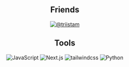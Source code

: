 <h2 align="center">Friends</h2>
<p align="center">
<a href="https://github.com/tapnisu"><img src="https://img.shields.io/badge/-Tapnisu-000000?style=for-the-badge" alt="@triistam"></a>
</p>

<h2 align="center">Tools</h2>
<p align="center">
<img src="https://img.shields.io/badge/-JavaScript-000000?style=for-the-badge&logo=JavaScript" alt="JavaScript">
<img src="https://img.shields.io/badge/-Next.js-000000?style=for-the-badge&logo=nextdotjs" alt="Next.js">
<img src="https://img.shields.io/badge/-Tailwind%20CSS-000000?style=for-the-badge&logo=tailwindcss" alt="tailwindcss">
<img src="https://img.shields.io/badge/-Python-000000?style=for-the-badge&logo=python" alt="Python">
</p>
